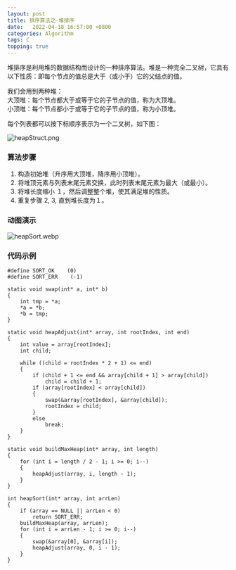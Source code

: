 ```yaml
---
layout: post
title: 排序算法之-堆排序 
date:   2022-04-18 16:57:00 +0800
categories: Algorithm
tags: C
topping: true
---
```


堆排序是利用堆的数据结构而设计的一种排序算法。堆是一种完全二叉树，它具有以下性质：即每个节点的值总是大于（或小于）它的父结点的值。  

我们会用到两种堆：  
大顶堆：每个节点都大于或等于它的子节点的值，称为大顶堆。  
小顶堆：每个节点都小于或等于它的子节点的值，称为小顶堆。  

每个列表都可以按下标顺序表示为一个二叉树，如下图：  

![heapStruct.png]({{site.baseurl}}/styles/images/algorithm/heapStruct.png)

### 算法步骤

1. 构造初始堆（升序用大顶堆，降序用小顶堆）。  
2. 将堆顶元素与列表末尾元素交换，此时列表末尾元素为最大（或最小）。  
3. 将堆长度缩小 １，然后调整整个堆，使其满足堆的性质。  
4. 重复步骤 2, 3, 直到堆长度为１。  

### 动图演示

![heapSort.webp]({{site.baseurl}}/styles/images/algorithm/heapSort.webp)  


### 代码示例

```
#define SORT_OK    (0)
#define SORT_ERR    (-1)

static void swap(int* a, int* b)
{
    int tmp = *a;
    *a = *b;
    *b = tmp;
}

static void heapAdjust(int* array, int rootIndex, int end)
{
    int value = array[rootIndex];
    int child;

    while ((child = rootIndex * 2 + 1) <= end)
    {
        if (child + 1 <= end && array[child + 1] > array[child])
            child = child + 1;
        if (array[rootIndex] < array[child])
        {
            swap(&array[rootIndex], &array[child]);
            rootIndex = child;
        }
        else
            break;
    }
}

static void buildMaxHeap(int* array, int length)
{
    for (int i = length / 2 - 1; i >= 0; i--)
    {
        heapAdjust(array, i, length - 1);
    }
}

int heapSort(int* array, int arrLen)
{
    if (array == NULL || arrLen < 0)
        return SORT_ERR;
    buildMaxHeap(array, arrLen);
    for (int i = arrLen - 1; i >= 0; i--)
    {
        swap(&array[0], &array[i]);
        heapAdjust(array, 0, i - 1);
    }
}

```
